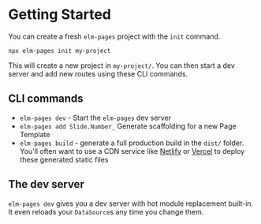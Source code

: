 # Getting Started

You can create a fresh `elm-pages` project with the `init` command.

```shell
npx elm-pages init my-project
```

This will create a new project in `my-project/`. You can then start a dev server and add new routes using these CLI commands.

## CLI commands

- `elm-pages dev` - Start the `elm-pages` dev server
- `elm-pages add Slide.Number_` Generate scaffolding for a new Page Template
- `elm-pages build` - generate a full production build in the `dist/` folder. You'll often want to use a CDN service like [Netlify](http://netlify.com/) or [Vercel](https://vercel.com/) to deploy these generated static files

## The dev server

`elm-pages dev` gives you a dev server with hot module replacement built-in. It even reloads your `DataSource`s any time you change them.
